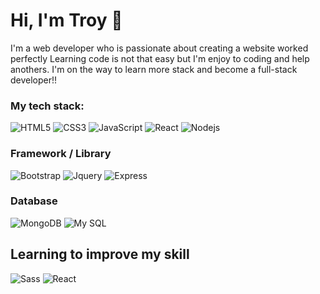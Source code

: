 # Hi, I'm Troy 👋

I'm a web developer who is passionate about creating a website worked perfectly
Learning code is not that easy but I'm enjoy to coding and help anothers. I'm on the way to learn more stack and become a full-stack developer!!

### My tech stack: 
![HTML5](https://img.shields.io/badge/-HTML5-%23E44D27?style=flat-square&logo=html5&logoColor=ffffff)
![CSS3](https://img.shields.io/badge/-CSS3-%231572B6?style=flat-square&logo=css3)
![JavaScript](https://img.shields.io/badge/-JavaScript-%23F7DF1C?style=flat-square&logo=javascript&logoColor=000000&labelColor=%23F7DF1C&color=%23FFCE5A)
![React](https://img.shields.io/badge/-React-%23282C34?style=flat-square&logo=react)
![Nodejs](https://img.shields.io/badge/-Nodejs-black?style=flat-square&logo=Node.js)


### Framework / Library
![Bootstrap](https://img.shields.io/badge/-Bootstrap-%23282C34?style=flat-square&logo=bootstrap)
![Jquery](https://img.shields.io/badge/-Jquery-%23282C34?style=flat-square&logo=jquery)
![Express](https://img.shields.io/badge/-Express-%23282C34?style=flat-square&logo=express)

### Database 
![MongoDB](https://img.shields.io/badge/-MongoDB-336791?style=flat-square&logo=mongodb)
![My SQL](http://img.shields.io/badge/-MySQL-%23282C34?style=flat-square&logo=mysql)

## Learning to improve my skill
![Sass](http://img.shields.io/badge/-Sass-CC2927?style=flat-square&logo=sass)
![React](https://img.shields.io/badge/-React-%23282C34?style=flat-square&logo=react)
